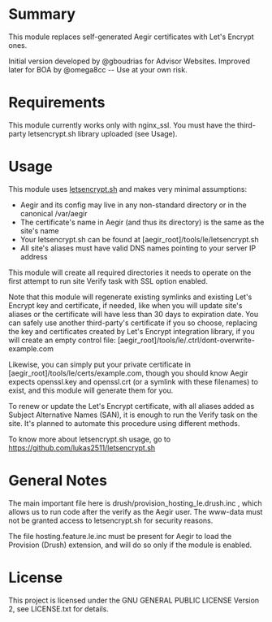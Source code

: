Summary
=======

This module replaces self-generated Aegir certificates with Let's Encrypt ones.

Initial version developed by @gboudrias for Advisor Websites. Improved later for BOA by @omega8cc -- Use at your own risk.

Requirements
============

This module currently works only with nginx\_ssl. You must have the third-party letsencrypt.sh library uploaded (see Usage).

Usage
=====

This module uses [letsencrypt.sh](https://github.com/lukas2511/letsencrypt.sh) and makes very minimal assumptions:

* Aegir and its config may live in any non-standard directory or in the canonical /var/aegir
* The certificate's name in Aegir (and thus its directory) is the same as the site's name
* Your letsencrypt.sh can be found at [aegir_root]/tools/le/letsencrypt.sh
* All site's aliases must have valid DNS names pointing to your server IP address

This module will create all required directories it needs to operate on the first attempt to run site Verify task with SSL option enabled.

Note that this module will regenerate existing symlinks and existing Let's Encrypt key and certificate, if needed, like when you will update site's aliases or the certificate will have less than 30 days to expiration date. You can safely use another third-party's certificate if you so choose, replacing the key and certificates created by Let's Encrypt integration library, if you will create an empty control file: [aegir_root]/tools/le/.ctrl/dont-overwrite-example.com

Likewise, you can simply put your private certificate in [aegir_root]/tools/le/certs/example.com, though you should know Aegir expects openssl.key and openssl.crt (or a symlink with these filenames) to exist, and this module will generate them for you.

To renew or update the Let's Encrypt certificate, with all aliases added as Subject Alternative Names (SAN), it is enough to run the Verify task on the site. It's planned to automate this procedure using different methods.

To know more about letsencrypt.sh usage, go to https://github.com/lukas2511/letsencrypt.sh

General Notes
=============

The main important file here is drush/provision\_hosting\_le.drush.inc , which allows us to run code after the verify as the Aegir user. The www-data must not be granted access to letsencrypt.sh for security reasons.

The file hosting.feature.le.inc must be present for Aegir to load the Provision (Drush) extension, and will do so only if the module is enabled.

License
=======

This project is licensed under the GNU GENERAL PUBLIC LICENSE Version 2, see LICENSE.txt for details.
